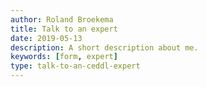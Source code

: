```yaml
---
author: Roland Broekema
title: Talk to an expert
date: 2019-05-13
description: A short description about me.
keywords: [form, expert]
type: talk-to-an-ceddl-expert
---
```



